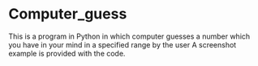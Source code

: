 # Computer_guess
This is a program in Python in which computer guesses a number which you have in your  mind in a specified range by the user
A screenshot example is provided with the code. 
